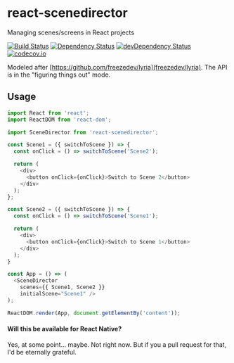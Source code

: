 # react-scenedirector
Managing scenes/screens in React projects

[![Build Status](https://travis-ci.org/frostney/react-scenedirector.svg?branch=master)](https://travis-ci.org/frostney/react-scenedirector) [![Dependency Status](https://david-dm.org/frostney/react-scenedirector.svg)](https://david-dm.org/frostney/react-scenedirector) [![devDependency Status](https://david-dm.org/frostney/react-scenedirector/dev-status.svg)](https://david-dm.org/frostney/react-scenedirector#info=devDependencies) [![codecov.io](https://codecov.io/github/frostney/react-scenedirector/coverage.svg?branch=master)](https://codecov.io/github/frostney/react-scenedirector?branch=master)


Modeled after [https://github.com/freezedev/lyria](freezedev/lyria).
The API is in the "figuring things out" mode.

## Usage
```javascript
import React from 'react';
import ReactDOM from 'react-dom';

import SceneDirector from 'react-scenedirector';

const Scene1 = ({ switchToScene }) => {
  const onClick = () => switchToScene('Scene2');

  return (
    <div>
      <button onClick={onClick}>Switch to Scene 2</button>
    </div>
  );
};

const Scene2 = ({ switchToScene }) => {
  const onClick = () => switchToScene('Scene1');

  return (
    <div>
      <button onClick={onClick}>Switch to Scene 1</button>
    </div>
  );
}

const App = () => (
  <SceneDirector
    scenes={{ Scene1, Scene2 }}
    initialScene="Scene1" />
);

ReactDOM.render(App, document.getElementBy('content'));
```

#### Will this be available for React Native?
Yes, at some point... maybe. Not right now. But if you a pull request for that, I'd be eternally grateful.
